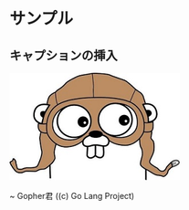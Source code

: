 サンプル
========

キャプションの挿入
------------------

![](<img/goprogramminglanguage.jpg>)

~   Gopher君 ((c) Go Lang Project)
